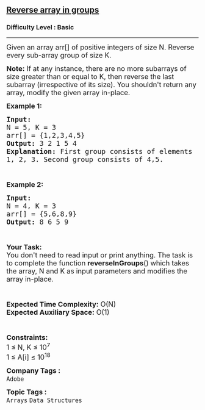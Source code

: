 <h2><a href="https://practice.geeksforgeeks.org/problems/reverse-array-in-groups0255/1">Reverse array in groups</a></h2><h3>Difficulty Level : Basic</h3><hr><div class="problems_problem_content__Xm_eO"><p><span style="font-size:18px">Given an array arr[] of positive integers of size N. Reverse every sub-array group of size K.</span></p>

<p><span style="font-size:18px"><strong>Note:</strong> If at any instance, there are no more subarrays of size greater than or equal to K, then reverse the last subarray (irrespective of its size). You shouldn't return any array, modify the given array in-place.</span></p>

<p><span style="font-size:18px"><strong>Example 1:</strong></span></p>

<pre><span style="font-size:18px"><strong>Input:
</strong>N = 5, K = 3
arr[] = {1,2,3,4,5}
<strong>Output: </strong>3 2 1 5 4<strong>
Explanation: </strong>First group consists of elements
1, 2, 3. Second group consists of 4,5.</span></pre>

<p>&nbsp;</p>

<p><span style="font-size:18px"><strong>Example 2:</strong></span></p>

<pre><span style="font-size:18px"><strong>Input:
</strong>N = 4, K = 3
arr[] = {5,6,8,9}
<strong>Output: </strong>8 6 5 9</span>
</pre>

<p>&nbsp;</p>

<p><span style="font-size:18px"><strong>Your&nbsp;Task:</strong><br>
You don't need to read input or print anything.&nbsp;The task is to complete the function <strong>reverseInGroups</strong>() which takes the array, N and K as input parameters and modifies the array in-place.&nbsp;</span></p>

<p>&nbsp;</p>

<p><span style="font-size:18px"><strong>Expected Time Complexity:</strong>&nbsp;O(N)<br>
<strong>Expected Auxiliary Space:</strong>&nbsp;O(1)</span></p>

<p>&nbsp;</p>

<p><span style="font-size:18px"><strong>Constraints:</strong><br>
1 ≤ N, K ≤ 10<sup>7</sup><br>
1 ≤ A[i] ≤ 10<sup>18</sup></span></p>
</div><p><span style=font-size:18px><strong>Company Tags : </strong><br><code>Adobe</code>&nbsp;<br><p><span style=font-size:18px><strong>Topic Tags : </strong><br><code>Arrays</code>&nbsp;<code>Data Structures</code>&nbsp;